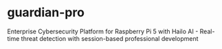# guardian-pro
Enterprise Cybersecurity Platform for Raspberry Pi 5 with Hailo AI - Real-time threat detection with session-based professional development
